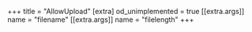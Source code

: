 +++
title = "AllowUpload"
[extra]
od_unimplemented = true
[[extra.args]]
name = "filename"
[[extra.args]]
name = "filelength"
+++